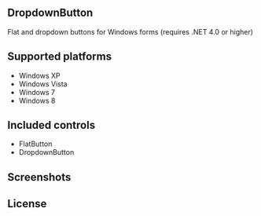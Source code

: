 DropdownButton
--------------

Flat and dropdown buttons for Windows forms (requires .NET 4.0 or higher)

Supported platforms
-------------------
* Windows XP
* Windows Vista
* Windows 7
* Windows 8

Included controls
-----------------
* FlatButton
* DropdownButton

Screenshots
-----------

License
-------
